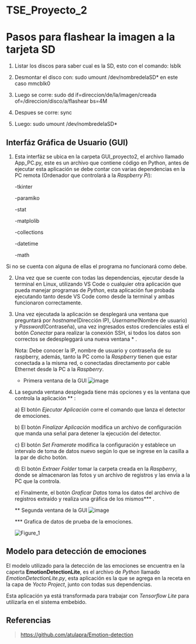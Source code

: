 # TSE_Proyecto_2

# Pasos para flashear la imagen a la tarjeta SD
1) Listar los discos para saber cual es la SD, esto con el comando:
      lsblk
      
2) Desmontar el disco con:
      sudo umount /dev/nombredelaSD* en este caso mmcblk0
      
3) Luego se corre: sudo dd if=direccion/de/la/imagen/creada of=/direccion/disco/a/flashear bs=4M

4) Despues se corre: sync

5) Luego: sudo umount /dev/nombredelaSD*


## Interfáz Gráfica de Usuario (GUI)
1) Esta interfáz se ubica en la carpeta GUI_proyecto2, el archivo llamado App_PC.py, este es un archivo que contiene código en Python, antes de ejecutar esta aplicación se debe contar con varias dependencias en la PC remota (Ordenador que controlará a la _Raspberry Pi_):

      -tkinter 
      
      -paramiko
      
      -stat
      
      -matplolib
      
      -collections
      
      -datetime
      
      -math
      
Si no se cuenta con alguna de ellas el programa no funcionará como debe.

2) Una vez que se cuente con todas las dependencias, ejecutar desde la terminal en Linux, utilizando VS Code o cualquier otra aplicación que pueda manejar programas de _Python_, esta aplicación fue probada ejecutando tanto desde VS Code como desde la terminal y ambas funcionaron correctamente.

3) Una vez ejecutada la aplicación se desplegará una ventana que preguntará por _hostname_(Dirección IP), _Username_(Nombre de usuario) y _Password_(Contraseña), una vez ingresados estos credenciales está el botón _Conectar_ para realizar la conexión SSH, si todos los datos son correctos se dedespleggará una nueva ventana * .

      Nota: Debe conocer la IP, nombre de usuario y contraseña de su raspberry, además, tanto la PC como la _Raspberry_ tienen que estar conectada             a la misma red, o conectadas directamento por cable Ethernet desde la PC a la _Raspberry_.
      
      * Primera ventana de la GUI
      ![image](https://github.com/javierespinoza09/TSE_Proyecto_2/assets/88163880/56ef3d48-220b-4339-b957-11435620eee9)

4) La segunda ventana desplegada tiene más opciones y es la ventana que controla la aplicación ** :

      a) El botón _Ejecutar Aplicación_ corre el comando que lanza el detector de emociones.
      
      b) El botón _Finalizar Aplicación_ modifica un archivo de configuración que manda una señal para detener la ejecución del detector.
      
      c) El botón _Set Framerate_ modifica la configuración y establece un intervalo de toma de datos nuevo según lo que se ingrese en la casilla          a la par de dicho botón.
      
      d) El botón _Extraer Folder_ tomar la carpeta creada en la _Raspberry_, donde se almacenaron las fotos y un archivo de registros y las envía          a la PC que la controla.
      
      e) Finalmente, el botón _Graficar Datos_ toma los datos del archivo de registros extraído y realiza una gráfica de los mismos*** .
      
      ** Segunda ventana de la GUI
      ![image](https://github.com/javierespinoza09/TSE_Proyecto_2/assets/88163880/e43f1611-e9c5-4bfb-9a74-0f1279f4f544)


      *** Grafica de datos de prueba de la emociones.

      ![Figure_1](https://github.com/javierespinoza09/TSE_Proyecto_2/assets/88163880/ecb2ae8b-2195-4df3-b4f7-e96037822f8c)

## Modelo para detección de emociones

El modelo utilizado para la detección de las emociones se encuentra en la caperta **EmotionDetectionLite**, es el archivo de _Python_ llamado _EmotionDetectionLite.py_, esta aplicación es la que se agrega en la receta en la capa de _Yocto Project_, junto con todas sus dependencias.

Esta aplicación ya está transformada para trabajar con _Tensorflow Lite_ para utilizarla en el sistema embebido.



## Referencias
> https://github.com/atulapra/Emotion-detection


